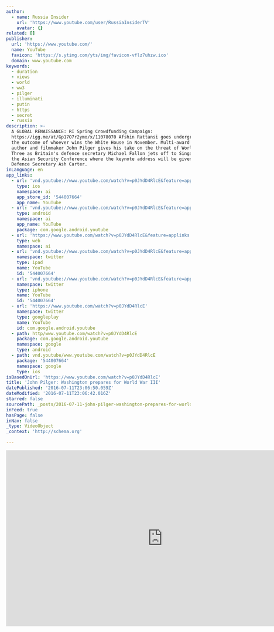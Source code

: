 ```yaml
---
author:
  - name: Russia Insider
    url: 'https://www.youtube.com/user/RussiaInsiderTV'
    avatar: {}
related: []
publisher:
  url: 'https://www.youtube.com/'
  name: YouTube
  favicon: 'https://s.ytimg.com/yts/img/favicon-vflz7uhzw.ico'
  domain: www.youtube.com
keywords:
  - duration
  - views
  - world
  - ww3
  - pilger
  - illuminati
  - putin
  - https
  - secret
  - russia
description: >-
  A GLOBAL RENAISSANCE: RI Spring Crowdfunding Campaign:
  https://igg.me/at/Gp17O7r2ymo/x/11078070 Afshin Rattansi goes underground on
  the outcome of whoever wins the White House in November. Multi-award winning
  author and filmmaker John Pilger gives his take on the threat of World War
  Three as Britain's defence secretary Michael Fallon jets off to Singapore for
  the Asian Security Conference where the keynote address will be given by US
  Defence Secretary Ash Carter.
inLanguage: en
app_links:
  - url: 'vnd.youtube://www.youtube.com/watch?v=p0JYdD4RlcE&feature=applinks'
    type: ios
    namespace: ai
    app_store_id: '544007664'
    app_name: YouTube
  - url: 'vnd.youtube://www.youtube.com/watch?v=p0JYdD4RlcE&feature=applinks'
    type: android
    namespace: ai
    app_name: YouTube
    package: com.google.android.youtube
  - url: 'https://www.youtube.com/watch?v=p0JYdD4RlcE&feature=applinks'
    type: web
    namespace: ai
  - url: 'vnd.youtube://www.youtube.com/watch?v=p0JYdD4RlcE&feature=applinks'
    namespace: twitter
    type: ipad
    name: YouTube
    id: '544007664'
  - url: 'vnd.youtube://www.youtube.com/watch?v=p0JYdD4RlcE&feature=applinks'
    namespace: twitter
    type: iphone
    name: YouTube
    id: '544007664'
  - url: 'https://www.youtube.com/watch?v=p0JYdD4RlcE'
    namespace: twitter
    type: googleplay
    name: YouTube
    id: com.google.android.youtube
  - path: http/www.youtube.com/watch?v=p0JYdD4RlcE
    package: com.google.android.youtube
    namespace: google
    type: android
  - path: vnd.youtube/www.youtube.com/watch?v=p0JYdD4RlcE
    package: '544007664'
    namespace: google
    type: ios
isBasedOnUrl: 'https://www.youtube.com/watch?v=p0JYdD4RlcE'
title: 'John Pilger: Washington prepares for World War III'
datePublished: '2016-07-11T23:06:50.059Z'
dateModified: '2016-07-11T23:06:42.016Z'
starred: false
sourcePath: _posts/2016-07-11-john-pilger-washington-prepares-for-world-war-iii.md
inFeed: true
hasPage: false
inNav: false
_type: VideoObject
_context: 'http://schema.org'

---
```

<iframe src="https://cdn.embedly.com/widgets/media.html?src=https%3A%2F%2Fwww.youtube.com%2Fembed%2Fp0JYdD4RlcE%3Ffeature%3Doembed&amp;url=http%3A%2F%2Fwww.youtube.com%2Fwatch%3Fv%3Dp0JYdD4RlcE&amp;image=https%3A%2F%2Fi.ytimg.com%2Fvi%2Fp0JYdD4RlcE%2Fhqdefault.jpg&amp;key=b7d04c9b404c499eba89ee7072e1c4f7&amp;type=text%2Fhtml&amp;schema=youtube" width="854" height="480" scrolling="no" frameborder="0" allowfullscreen="" style=""></iframe>